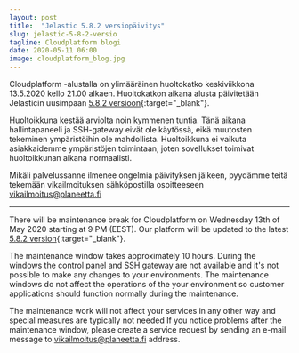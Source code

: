 ```yaml
---
layout: post
title:  "Jelastic 5.8.2 versiopäivitys"
slug: jelastic-5-8-2-versio
tagline: Cloudplatform blogi
date: 2020-05-11 06:00
image: cloudplatform_blog.jpg
---
```


Cloudplatform -alustalla on ylimääräinen huoltokatko keskiviikkona 13.5.2020 kello 21.00 alkaen. Huoltokatkon aikana alusta päivitetään Jelasticin uusimpaan [5.8.2 versioon](https://docs.jelastic.com/release-notes-582){:target="_blank"}.

Huoltoikkuna kestää arviolta noin kymmenen tuntia. Tänä aikana hallintapaneeli ja SSH-gateway eivät ole käytössä, eikä muutosten tekeminen ympäristöihin ole mahdollista. Huoltoikkuna ei vaikuta asiakkaidemme ympäristöjen toimintaan, joten sovellukset toimivat huoltoikkunan aikana normaalisti.

Mikäli palvelussanne ilmenee ongelmia päivityksen jälkeen, pyydämme teitä tekemään vikailmoituksen sähköpostilla osoitteeseen vikailmoitus@planeetta.fi

---

There will be maintenance break for Cloudplatform on Wednesday 13th of May 2020 starting at 9 PM  (EEST). Our platform will be updated to the latest [5.8.2 version](https://docs.jelastic.com/release-notes-582){:target="_blank"}.

The maintenance window takes approximately 10 hours. During the windows the control panel and SSH gateway are not available and it's not possible to make any changes to your environments. The maintenance windows do not affect the operations of the your environment so customer applications should function normally during the maintenance.

The maintenance work will not affect your services in any other way and special measures are typically not needed If you notice problems after the maintenance window, please create a service request by sending an e-mail message to vikailmoitus@planeetta.fi address.
